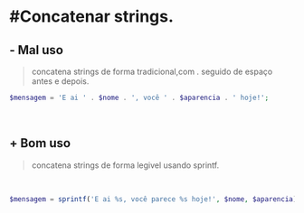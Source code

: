 # #Concatenar strings.

## - Mal uso
> concatena strings de forma tradicional,com . seguido de espaço antes e depois.
  
```php
$mensagem = 'E ai ' . $nome . ', você ' . $aparencia . ' hoje!'; 
```
<br>

## + Bom uso
> concatena strings de forma legivel usando sprintf.

<br>

```php
$mensagem = sprintf('E ai %s, você parece %s hoje!', $nome, $aparencia);
```
